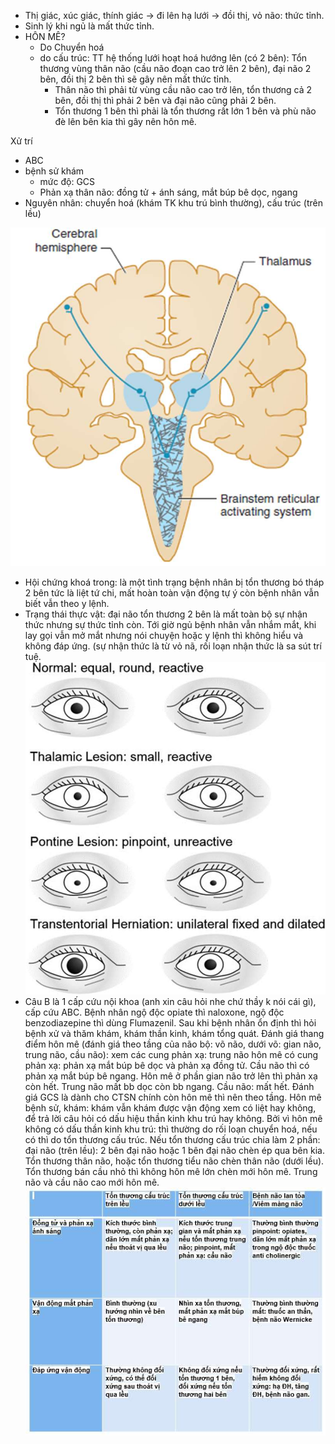 - Thị giác, xúc giác, thính giác -> đi lên hạ lưới -> đồi thị, vỏ não: thức tỉnh.
- Sinh lý khi ngủ là mất thức tỉnh.
- HÔN MÊ?
	- Do Chuyển hoá
	- do cấu trúc: TT hệ thống lưới hoạt hoá hướng lên (có 2 bên): Tổn thương vùng thân não (cầu não đoạn cao trở lên 2 bên), đại não 2 bên, đồi thị 2 bên thì sẽ gây nên mất thức tỉnh.
		- Thân não thì phải từ vùng cầu não cao trở lên, tổn thương cả 2 bên, đồi thị thì phải 2 bên và đại não cũng phải 2 bên.
		- Tổn thương 1 bên thì phải là tổn thương rất lớn 1 bên và phù não đè lên bên kia thì gây nên hôn mê.

Xử trí
- ABC
- bệnh sử khám
	- mức độ: GCS
	- Phản xạ thân não: đồng tử + ánh sáng, mắt búp bê dọc, ngang
- Nguyên nhân: chuyển hoá (khám TK khu trú bình thường), cấu trúc (trên lều)


![300](../../../200%20Files/image/image/N%E1%BB%98I%20TH%E1%BA%A6N%20KINH-1687351010827.jpeg)
- Hội chứng khoá trong: là một tình trạng bệnh nhân bị tổn thương bó tháp 2 bên tức là liệt tứ chi, mất hoàn toàn vận động tự ý còn bệnh nhân vẫn biết vẫn theo y lệnh.
- Trạng thái thực vật: đại não tổn thương 2 bên là mất toàn bộ sự nhận thức nhưng sự thức tỉnh còn. Tới giờ ngủ bệnh nhân vẫn nhắm mắt, khi lay gọi vẫn mở mắt nhưng nói chuyện hoặc y lệnh thì không hiểu và không đáp ứng. (sự nhận thức là từ vỏ nã, rối loạn nhận thức là sa sút trí tuệ.
![300](../../../200%20Files/image/image/N%E1%BB%98I%20TH%E1%BA%A6N%20KINH-1687351020663.jpeg)
- Câu B là 1 cấp cứu nội khoa (anh xin câu hỏi nhe chứ thầy k nói cái gì), cấp cứu ABC. Bệnh nhân ngộ độc opiate thì naloxone, ngộ độc benzodiazepine thì dùng Flumazenil. Sau khi bệnh nhân ổn định thì hỏi bệnh xử và thăm khám, khám thần kinh, khám tổng quát. Đánh giá thang điểm hôn mê (đánh giá theo tầng của não bộ: võ não, dưới võ: gian não, trung não, cầu não): xem các cung phản xạ: trung não hôn mê có cung phản xạ: phản xạ mắt búp bê dọc và phản xạ đồng tử. Cầu não thì có phản xạ mắt búp bê ngang. Hôn mê ở phần gian não trở lên thì phản xạ còn hết. Trung não mất bb dọc còn bb ngang. Cầu não: mất hết. Đánh giá GCS là dành cho CTSN chính còn hôn mê thì nên theo tầng. Hôn mê bệnh sử, khám: khám vẫn khám được vận động xem có liệt hay không, để trả lời câu hỏi có dấu hiệu thần kinh khu trú hay không. Bởi vì hôn mê không có dấu thần kinh khu trú: thì thường do rối loạn chuyển hoá, nếu có thì do tổn thương cấu trúc. Nếu tổn thương cấu trúc chia làm 2 phần: đại não (trên lều): 2 bên đại não hoặc 1 bên đại não chèn ép qua bên kia. Tổn thương thân não, hoặc tổn thương tiểu não chèn thân não (dưới lều). Tổn thương bán cầu nhỏ thì không hôn mê lớn chèn mới hôn mê. Trung não và cầu não cao mới hôn mê.
![NỘI THẦN KINH-1687351050193.jpeg](../../../200%20Files/image/image/N%E1%BB%98I%20TH%E1%BA%A6N%20KINH-1687351050193.jpeg)
